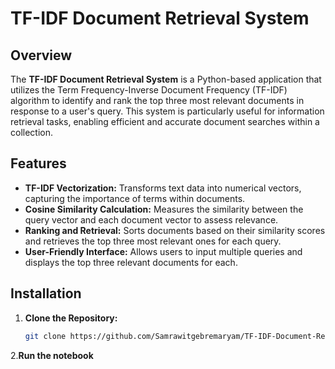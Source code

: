 # TF-IDF Document Retrieval System

## Overview

The **TF-IDF Document Retrieval System** is a Python-based application that utilizes the Term Frequency-Inverse Document Frequency (TF-IDF) algorithm to identify and rank the top three most relevant documents in response to a user's query. This system is particularly useful for information retrieval tasks, enabling efficient and accurate document searches within a collection.

## Features

- **TF-IDF Vectorization:** Transforms text data into numerical vectors, capturing the importance of terms within documents.
- **Cosine Similarity Calculation:** Measures the similarity between the query vector and each document vector to assess relevance.
- **Ranking and Retrieval:** Sorts documents based on their similarity scores and retrieves the top three most relevant ones for each query.
- **User-Friendly Interface:** Allows users to input multiple queries and displays the top three relevant documents for each.

## Installation

1. **Clone the Repository:**

   ```bash
   git clone https://github.com/Samrawitgebremaryam/TF-IDF-Document-Retrieval-System.git
   
2.**Run the notebook**
